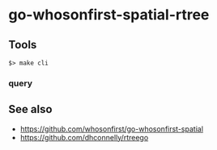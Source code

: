 # go-whosonfirst-spatial-rtree

## Tools

```
$> make cli
```

### query

## See also

* https://github.com/whosonfirst/go-whosonfirst-spatial
* https://github.com/dhconnelly/rtreego